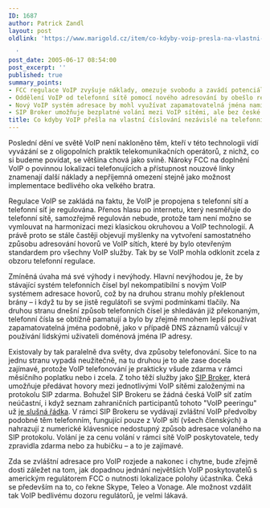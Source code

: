 ```yaml
---
ID: 1687
author: Patrick Zandl
layout: post
oldlink: 'https://www.marigold.cz/item/co-kdyby-voip-presla-na-vlastni-cislovani-nezavisle-na-telefonni-siti

  '
post_date: 2005-06-17 08:54:00
post_excerpt: ''
published: true
summary_points:
- FCC regulace VoIP zvyšuje náklady, omezuje svobodu a zavádí potenciální dohled.
- Oddělení VoIP od telefonní sítě pomocí nového adresování by obešlo regulace.
- Nový VoIP systém adresace by mohl využívat zapamatovatelná jména namísto čísel.
- SIP Broker umožňuje bezplatné volání mezi VoIP sítěmi, ale bez české účasti.
title: Co kdyby VoIP přešla na vlastní číslování nezávislé na telefonní sítí
---
```


<p>Poslední dění ve světě VoIP není nakloněno těm, kteří v této technologii vidí vyvázání se z oligopolních praktik telekomunikačních operátorů, z nichž, co si budeme povídat, se většina chová jako svině. Nároky FCC na doplnění VoIP o povinnou lokalizaci telefonujících a přístupnost nouzové linky znamenají další náklady a nepříjemná omezení stejně jako možnost implementace bedlivého oka velkého bratra. </p>

<p>Regulace VoIP se zakládá na faktu, že VoIP je propojena s telefonní sítí a telefonní síť je regulována. Přenos hlasu po internetu, který nesměřuje do telefonní sítě, samozřejmě regulován nebude, protože tam není možno se vymlouvat na harmonizaci mezi klasickou okruhovou a VoIP technologií. A právě proto se stále častěji objevují myšlenky na vytvoření samostatného způsobu adresování hovorů ve VoIP sítích, které by bylo otevřeným standardem pro všechny VoIP služby. Tak by se VoIP mohla odklonit zcela z obzoru  telefonní regulace.</p>

<p>Zmíněná úvaha má své výhody i nevýhody. Hlavní nevýhodou je, že by stávající systém telefonních čísel byl nekompatibilní s novým VoIP systémem adresace hovorů, což by na druhou stranu mohly překlenout brány – i když tu by se jistě regulátoři se svými podmínkami tlačily. Na druhou stranu dnešní způsob telefonních čísel je shledáván již překonaným, telefonní čísla se obtížně pamatují a bylo by zřejmě mnohem lepší používat zapamatovatelná jména podobně, jako v případě DNS záznamů válcují v používání lidskými uživateli doménová jména IP adresy. </p>

<p>Existovaly by tak paralelně dva světy, dva způsoby telefonování. Sice to na jednu stranu vypadá neužitečně, na tu druhou je to ale zase docela zajímavé, protože VoIP telefonování je prakticky všude zdarma v rámci měsíčního poplatku nebo i zcela. Z toho těží služby jako <a href="http://www.sipbroker.com">SIP Broker</a>, která umožňuje předávat hovory mezi jednotlivými VoIP sítěmi založenými na protokolu SIP zdarma. Bohužel SIP Brokeru se žádná česká VoIP síť zatím neúčastní, i když seznam zahraničních participantů tohoto "VoIP peeringu" už <a href="http://www.sipbroker.com/sipbroker/action/providerWhitePages">je slušná řádka</a>. V rámci SIP Brokeru se vydávají zvláštní VoIP předvolby podobné těm telefonním, fungující pouze z VoIP sítí (všech členských) a nahrazují z numerické klávesnice nedostupný způsob adresace volaného na SIP protokolu. Volání je za cenu volání v rámci sítě VoIP poskytovatele, tedy zpravidla zdarma nebo za hubičku – a to je zajímavé. </p>

<p>Zda se zvláštní adresace pro VoIP rozjede a nakonec i chytne, bude zřejmě dosti záležet na tom, jak dopadnou jednání největších VoIP poskytovatelů s americkým regulátorem FCC o nutnosti lokalizace polohy účastníka. Čeká se především na to, co řekne Skype, Teleo a Vonage. Ale možnost vzdálit tak VoIP bedlivému dozoru regulátorů, je velmi lákavá.
</p>
